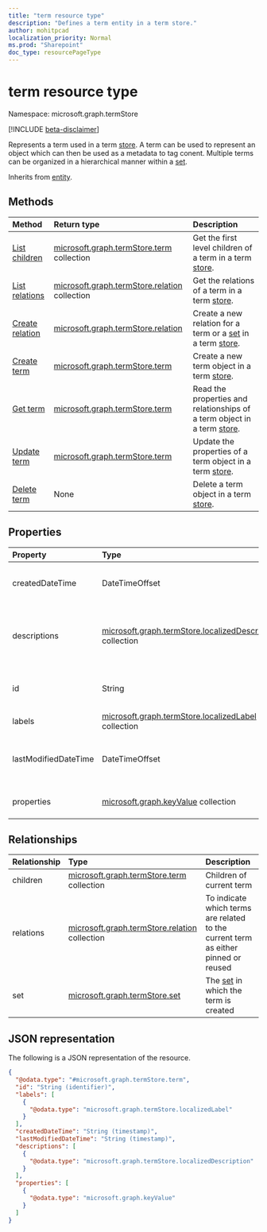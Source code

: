 ```yaml
---
title: "term resource type"
description: "Defines a term entity in a term store."
author: mohitpcad
localization_priority: Normal
ms.prod: "Sharepoint"
doc_type: resourcePageType
---
```


# term resource type

Namespace: microsoft.graph.termStore

[!INCLUDE [beta-disclaimer](../../includes/beta-disclaimer.md)]

Represents a term used in a term [store]. A term can be used to represent an object which can then be used as a metadata to tag conent. Multiple terms can be organized in a hierarchical manner within a [set].

Inherits from [entity](../resources/entity.md).

## Methods
|Method|Return type|Description|
|:---|:---|:---|
|[List children](../api/termstore-term-list-children.md)|[microsoft.graph.termStore.term](../resources/termstore-term.md) collection|Get the first level children of a term in a term [store].|
|[List relations](../api/termstore-term-list-relations.md)|[microsoft.graph.termStore.relation](../resources/termstore-relation.md) collection|Get the relations of a term in a term [store].|
|[Create relation](../api/termstore-relation-post.md)|[microsoft.graph.termStore.relation](../resources/termstore-relation.md)|Create a new relation for a term or a [set] in a term [store].|
|[Create term](../api/termstore-term-post.md)|[microsoft.graph.termStore.term](../resources/termstore-term.md)|Create a new term object in a term [store].|
|[Get term](../api/termstore-term-get.md)|[microsoft.graph.termStore.term](../resources/termstore-term.md)|Read the properties and relationships of a term object in a term  [store].|
|[Update term](../api/termstore-term-update.md)|[microsoft.graph.termStore.term](../resources/termstore-term.md)|Update the properties of a term object in a term [store].|
|[Delete term](../api/termstore-term-delete.md)|None|Delete a term object in a term [store].|

## Properties
|Property|Type|Description|
|:---|:---|:---|
|createdDateTime|DateTimeOffset|Date and time of term creation. Read-only|
|descriptions|[microsoft.graph.termStore.localizedDescription](../resources/termstore-localizeddescription.md) collection|Description about term that is dependent on the languageTag|
|id|String|Unique identifier of term. Read-Only|
|labels|[microsoft.graph.termStore.localizedLabel](../resources/termstore-localizedlabel.md) collection||Label metadata for a term|
|lastModifiedDateTime|DateTimeOffset|Last date and time of term modification. Read-only|
|properties|[microsoft.graph.keyValue](../resources/keyvalue.md) collection|Collection of properties on the term|

## Relationships
|Relationship|Type|Description|
|:---|:---|:---|
|children|[microsoft.graph.termStore.term](../resources/termstore-term.md) collection|Children of current term|
|relations|[microsoft.graph.termStore.relation](../resources/termstore-relation.md) collection|To indicate which terms are related to the current term as either pinned or reused|
|set|[microsoft.graph.termStore.set](../resources/termstore-set.md)|The [set] in which the term is created|

## JSON representation
The following is a JSON representation of the resource.
<!-- {
  "blockType": "resource",
  "keyProperty": "id",
  "@odata.type": "microsoft.graph.termStore.term",
  "baseType": "microsoft.graph.entity",
  "openType": false
}
-->
``` json
{
  "@odata.type": "#microsoft.graph.termStore.term",
  "id": "String (identifier)",
  "labels": [
    {
      "@odata.type": "microsoft.graph.termStore.localizedLabel"
    }
  ],
  "createdDateTime": "String (timestamp)",
  "lastModifiedDateTime": "String (timestamp)",
  "descriptions": [
    {
      "@odata.type": "microsoft.graph.termStore.localizedDescription"
    }
  ],
  "properties": [
    {
      "@odata.type": "microsoft.graph.keyValue"
    }
  ]
}
```

[store]: ../resources/termstore-store.md
[set]: ../resources/termstore-set.md
[term]: ../resources/termstore-term.md
[group]: ../resources/termstore-group.md

<!--
{
  "type": "#page.annotation",
  "description": "Term is the entity used for tagging in termStore",
  "keywords": "term,facet,resource",
  "section": "documentation",
  "tocPath": "Terms",
  "tocBookmarks": {
    "Resources/termstore-term": "#"
  },
  "suppressions": []
}
-->
